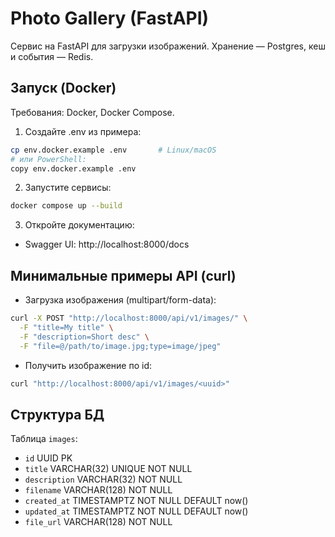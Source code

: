 # Photo Gallery (FastAPI)

Сервис на FastAPI для загрузки изображений. Хранение — Postgres, кеш и события — Redis.

## Запуск (Docker)

Требования: Docker, Docker Compose.

1) Создайте .env из примера:
```bash
cp env.docker.example .env       # Linux/macOS
# или PowerShell:
copy env.docker.example .env
```
2) Запустите сервисы:
```bash
docker compose up --build
```
3) Откройте документацию:
- Swagger UI: http://localhost:8000/docs

## Минимальные примеры API (curl)

- Загрузка изображения (multipart/form-data):
```bash
curl -X POST "http://localhost:8000/api/v1/images/" \
  -F "title=My title" \
  -F "description=Short desc" \
  -F "file=@/path/to/image.jpg;type=image/jpeg"
```

- Получить изображение по id:
```bash
curl "http://localhost:8000/api/v1/images/<uuid>"
```

## Структура БД

Таблица `images`:
- `id` UUID PK
- `title` VARCHAR(32) UNIQUE NOT NULL
- `description` VARCHAR(32) NOT NULL
- `filename` VARCHAR(128) NOT NULL
- `created_at` TIMESTAMPTZ NOT NULL DEFAULT now()
- `updated_at` TIMESTAMPTZ NOT NULL DEFAULT now()
- `file_url` VARCHAR(128) NOT NULL

